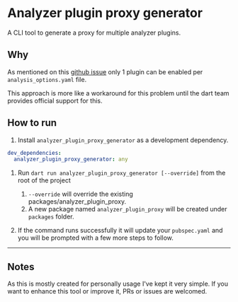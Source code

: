 # Analyzer plugin proxy generator

A CLI tool to generate a proxy for multiple analyzer plugins.

## Why

As mentioned on this [github issue](https://github.com/flutter/flutter/issues/121836#issuecomment-1494924303) only 1 plugin can be enabled per `analysis_options.yaml` file.

This approach is more like a workaround for this problem until the dart team provides official support for this.

## How to run

1. Install `analyzer_plugin_proxy_generator` as a development dependency.

```yaml
dev_dependencies:
  analyzer_plugin_proxy_generator: any
```

1. Run `dart run analyzer_plugin_proxy_generator [--override]` from the root of the project

   1. `--override` will override the existing packages/analyzer_plugin_proxy.
   1. A new package named `analyzer_plugin_proxy` will be created under `packages` folder.

1. If the command runs successfully it will update your `pubspec.yaml` and you will be prompted with a few more steps to follow.

---

## Notes

As this is mostly created for personally usage I've kept it very simple.
If you want to enhance this tool or improve it, PRs or issues are welcomed.

